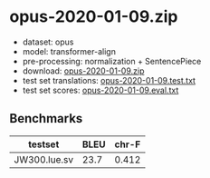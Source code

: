 # opus-2020-01-09.zip

* dataset: opus
* model: transformer-align
* pre-processing: normalization + SentencePiece
* download: [opus-2020-01-09.zip](https://object.pouta.csc.fi/OPUS-MT-models/lue-sv/opus-2020-01-09.zip)
* test set translations: [opus-2020-01-09.test.txt](https://object.pouta.csc.fi/OPUS-MT-models/lue-sv/opus-2020-01-09.test.txt)
* test set scores: [opus-2020-01-09.eval.txt](https://object.pouta.csc.fi/OPUS-MT-models/lue-sv/opus-2020-01-09.eval.txt)

## Benchmarks

| testset               | BLEU  | chr-F |
|-----------------------|-------|-------|
| JW300.lue.sv 	| 23.7 	| 0.412 |

